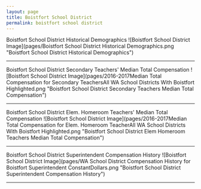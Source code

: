 ```yaml
---
layout: page
title: Boistfort School District
permalink: boistfort school district
---
```



Boistfort School District Historical Demographics
![Boistfort School District Image](pages/Boistfort School District Historical Demographics.png "Boistfort School District Historical Demographics")

___

Boistfort School District Secondary Teachers' Median Total Compensation
![Boistfort School District Image](pages/2016-2017Median Total Compensation for Secondary TeachersAll WA School Districts With Boistfort Highlighted.png "Boistfort School District Secondary Teachers Median Total Compensation")

___

Boistfort School District Elem. Homeroom Teachers' Median Total Compensation
![Boistfort School District Image](pages/2016-2017Median Total Compensation for Elem. Homeroom TeacherAll WA School Districts With Boistfort Highlighted.png "Boistfort School District Elem Homeroom Teachers Median Total Compensation")

___

Boistfort School District Superintendent Compensation History
![Boistfort School District Image](pages/WA School District Compensation History for Boistfort Superintendent ConstantDollars.png "Boistfort School District Superintendent Compensation History")

___

